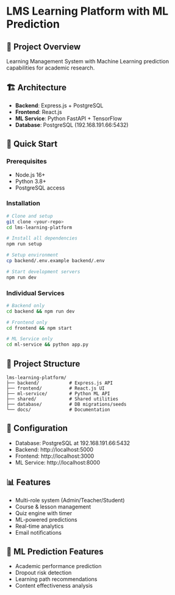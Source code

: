 # LMS Learning Platform with ML Prediction

## 🎯 Project Overview
Learning Management System with Machine Learning prediction capabilities for academic research.

## 🏗️ Architecture
- **Backend**: Express.js + PostgreSQL
- **Frontend**: React.js
- **ML Service**: Python FastAPI + TensorFlow
- **Database**: PostgreSQL (192.168.191.66:5432)

## 🚀 Quick Start

### Prerequisites
- Node.js 16+
- Python 3.8+
- PostgreSQL access

### Installation
```bash
# Clone and setup
git clone <your-repo>
cd lms-learning-platform

# Install all dependencies
npm run setup

# Setup environment
cp backend/.env.example backend/.env

# Start development servers
npm run dev
```

### Individual Services
```bash
# Backend only
cd backend && npm run dev

# Frontend only  
cd frontend && npm start

# ML Service only
cd ml-service && python app.py
```

## 📁 Project Structure
```
lms-learning-platform/
├── backend/           # Express.js API
├── frontend/          # React.js UI
├── ml-service/        # Python ML API
├── shared/            # Shared utilities
├── database/          # DB migrations/seeds
└── docs/              # Documentation
```

## 🔧 Configuration
- Database: PostgreSQL at 192.168.191.66:5432
- Backend: http://localhost:5000
- Frontend: http://localhost:3000  
- ML Service: http://localhost:8000

## 📊 Features
- Multi-role system (Admin/Teacher/Student)
- Course & lesson management
- Quiz engine with timer
- ML-powered predictions
- Real-time analytics
- Email notifications

## 🤖 ML Prediction Features
- Academic performance prediction
- Dropout risk detection
- Learning path recommendations
- Content effectiveness analysis
